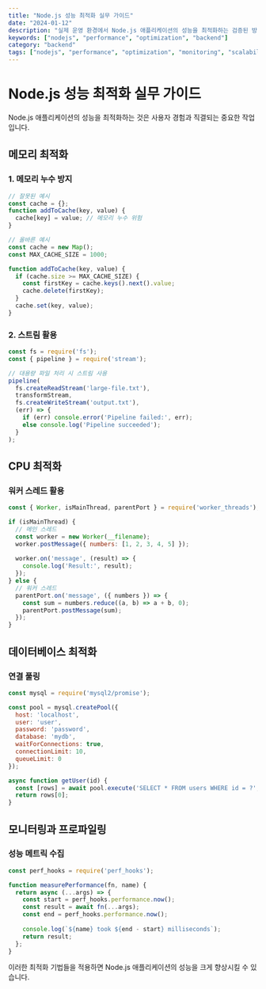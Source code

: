```yaml
---
title: "Node.js 성능 최적화 실무 가이드"
date: "2024-01-12"
description: "실제 운영 환경에서 Node.js 애플리케이션의 성능을 최적화하는 검증된 방법들을 소개합니다."
keywords: ["nodejs", "performance", "optimization", "backend"]
category: "backend"
tags: ["nodejs", "performance", "optimization", "monitoring", "scalability"]
---
```


# Node.js 성능 최적화 실무 가이드

Node.js 애플리케이션의 성능을 최적화하는 것은 사용자 경험과 직결되는 중요한 작업입니다.

## 메모리 최적화

### 1. 메모리 누수 방지
```javascript
// 잘못된 예시
const cache = {};
function addToCache(key, value) {
  cache[key] = value; // 메모리 누수 위험
}

// 올바른 예시
const cache = new Map();
const MAX_CACHE_SIZE = 1000;

function addToCache(key, value) {
  if (cache.size >= MAX_CACHE_SIZE) {
    const firstKey = cache.keys().next().value;
    cache.delete(firstKey);
  }
  cache.set(key, value);
}
```

### 2. 스트림 활용
```javascript
const fs = require('fs');
const { pipeline } = require('stream');

// 대용량 파일 처리 시 스트림 사용
pipeline(
  fs.createReadStream('large-file.txt'),
  transformStream,
  fs.createWriteStream('output.txt'),
  (err) => {
    if (err) console.error('Pipeline failed:', err);
    else console.log('Pipeline succeeded');
  }
);
```

## CPU 최적화

### 워커 스레드 활용
```javascript
const { Worker, isMainThread, parentPort } = require('worker_threads');

if (isMainThread) {
  // 메인 스레드
  const worker = new Worker(__filename);
  worker.postMessage({ numbers: [1, 2, 3, 4, 5] });
  
  worker.on('message', (result) => {
    console.log('Result:', result);
  });
} else {
  // 워커 스레드
  parentPort.on('message', ({ numbers }) => {
    const sum = numbers.reduce((a, b) => a + b, 0);
    parentPort.postMessage(sum);
  });
}
```

## 데이터베이스 최적화

### 연결 풀링
```javascript
const mysql = require('mysql2/promise');

const pool = mysql.createPool({
  host: 'localhost',
  user: 'user',
  password: 'password',
  database: 'mydb',
  waitForConnections: true,
  connectionLimit: 10,
  queueLimit: 0
});

async function getUser(id) {
  const [rows] = await pool.execute('SELECT * FROM users WHERE id = ?', [id]);
  return rows[0];
}
```

## 모니터링과 프로파일링

### 성능 메트릭 수집
```javascript
const perf_hooks = require('perf_hooks');

function measurePerformance(fn, name) {
  return async (...args) => {
    const start = perf_hooks.performance.now();
    const result = await fn(...args);
    const end = perf_hooks.performance.now();
    
    console.log(`${name} took ${end - start} milliseconds`);
    return result;
  };
}
```

이러한 최적화 기법들을 적용하면 Node.js 애플리케이션의 성능을 크게 향상시킬 수 있습니다.
